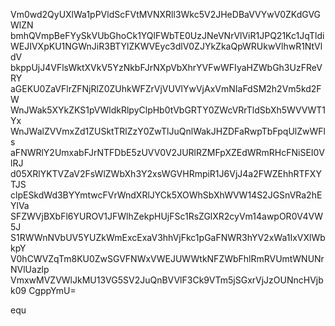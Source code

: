 Vm0wd2QyUXlWa1pPVldScFVtMVNXRll3Wkc5V2JHeDBaVVYwV0ZKdGVGWlZN
bmhQVmpBeFYySkVUbGhoCk1YQlFWbTE0UzJNeVNrVlViR1JPQ21Kc1JqTldi
WEJIVXpKU1NGWnJiR3BTYlZKWVEyc3dlV0ZJYkZkaQpWRUkwVlhwR1NtVldV
bkppUjJ4VFlsWktXVkV5YzNkbFJrNXpVbXhrYVFwWFIyaHZWbGh3UzFReVRY
aGEKU0ZaVFlrZFNjRlZ0ZUhkWFZrVjVUVlYwVjAxVmNIaFdSM2h2Vm5kd2FW
WnJWak5XYkZKS1pVWldkRlpyClpHb0tVbGRTY0ZWcVRrTldSbXh5WVVWT1Yx
WnJWalZVVmxZd1ZUSktTRlZzY0ZwTlJuQnlWakJHZDFaRwpTbFpqUlZwWFls
aFNWRlY2UmxabFJrNTFDbE5zUVV0V2JURlRZMFpXZEdWRmRHcFNiSEI0VlRJ
d05XRlYKTVZaV2FsWlZWbXh3Y2xsWGVHRmpiR1J6VjJ4a2FWZEhhRTFXYTJS
clpESkdWd3BYYmtwcFVrWndXRlJYCk5XOWhSbXhWVW14S2JGSnVRa2hEYlVa
SFZWVjBXbFl6YUROV1JFWlhZekpHUjFSc1RsZGlXR2cyVm14awpOR0V4VW5J
S1RWWnNVbUV5YUZkWmExcExaV3hhVjFkc1pGaFNWR3hYV2xWa1IxVXlWbkpY
V0hCWVZqTm8KU0ZwSGVFNWxVWEJUWWtkNFZWbFhlRmRVUmtWNUNrNVlUazlp
VmxwMVZVWlJkMU13VG5SV2JuQnBVVlF3Ck9VTm5jSGxrVjJzOUNncHVjbk09
CgppYmU=

equ
